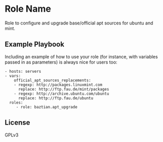 Role Name
=========

Role to configure and upgrade base/official apt sources for ubuntu and mint.

Example Playbook
----------------

Including an example of how to use your role (for instance, with variables passed in as parameters) is always nice for users too:

    - hosts: servers
    - vars:
        official_apt_sources_replacements:
        - regexp: http://packages.linuxmint.com
          replace: http://ftp.fau.de/mint/packages
        - regexp: http://archive.ubuntu.com/ubuntu
          replace: http://ftp.fau.de/ubuntu
      roles:
         - role: baztian.apt_upgrade

License
-------

GPLv3
